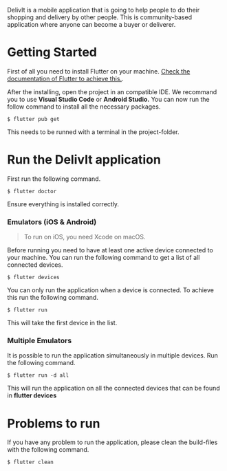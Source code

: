 DelivIt is a mobile application that is going to help people to do their shopping and delivery by other people. This is community-based application where anyone can become a buyer or deliverer.
# Getting Started

First of all you need to install Flutter on your machine.
[Check the documentation of Flutter to achieve this.](https://flutter.dev/docs).

After the installing, open the project in an compatible IDE. We recommand you to use **Visual Studio Code** or **Android Studio.**
You can now run the follow command to install all the necessary packages.

```
$ flutter pub get
```
This needs to be runned with a terminal in the project-folder.

# Run the DelivIt application 

 First run the following command.
```
$ flutter doctor
```
Ensure everything is installed correctly.
### Emulators (iOS & Android)
> To run on iOS, you need Xcode on macOS.

Before running you need to have at least one active device connected to your machine.
You can run the following command to get a list of all connected devices.
```
$ flutter devices
```
You can only run the application when a device is connected. To achieve this run the following command.
```
$ flutter run
```
This will take the first device in the list. 
### Multiple Emulators
It is possible to run the application simultaneously in multiple devices.
Run the following command.
```
$ flutter run -d all
```
This will run the application on all the connected devices that can be found in **flutter devices**

# Problems to run
If you have any problem to run the application, please clean the build-files with the following command.
```
$ flutter clean
```